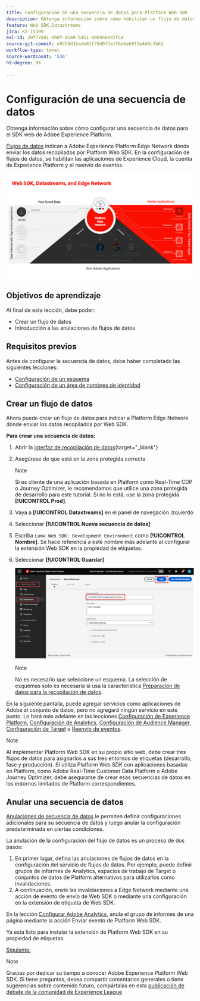 ```yaml
---
title: Configuración de una secuencia de datos para Platform Web SDK
description: Obtenga información sobre cómo habilitar un flujo de datos y configurar las soluciones de Experience Cloud. Esta lección forma parte del tutorial Implementación de Adobe Experience Cloud con SDK web.
feature: Web SDK,Datastreams
jira: KT-15399
exl-id: 20f770d1-eb0f-41a9-b451-4069a0a91fc4
source-git-commit: e0359d1bade01f79d0f7aff6a6e69f3e4d0c3b62
workflow-type: tm+mt
source-wordcount: '536'
ht-degree: 8%

---
```


# Configuración de una secuencia de datos

Obtenga información sobre cómo configurar una secuencia de datos para el SDK web de Adobe Experience Platform.

[Flujos de datos](https://experienceleague.adobe.com/en/docs/experience-platform/datastreams/overview) indican a Adobe Experience Platform Edge Network dónde enviar los datos recopilados por Platform Web SDK. En la configuración de flujos de datos, se habilitan las aplicaciones de Experience Cloud, la cuenta de Experience Platform y el reenvío de eventos.

![Web SDK, flujos de datos y diagrama de Edge Network](assets/dc-websdk-datastreams.png)

## Objetivos de aprendizaje

Al final de esta lección, debe poder:

* Crear un flujo de datos
* Introducción a las anulaciones de flujos de datos

## Requisitos previos

Antes de configurar la secuencia de datos, debe haber completado las siguientes lecciones:

* [Configuración de un esquema](configure-schemas.md)
* [Configuración de un área de nombres de identidad](configure-identities.md)

## Crear un flujo de datos

Ahora puede crear un flujo de datos para indicar a Platform Edge Network dónde enviar los datos recopilados por Web SDK.

**Para crear una secuencia de datos:**

1. Abrir la [interfaz de recopilación de datos](https://experience.adobe.com/data-collection/){target="_blank"}
1. Asegúrese de que está en la zona protegida correcta

   >[!NOTE]
   >
   >Si es cliente de una aplicación basada en Platform como Real-Time CDP o Journey Optimizer, le recomendamos que utilice una zona protegida de desarrollo para este tutorial. Si no lo está, use la zona protegida **[!UICONTROL Prod]**.

1. Vaya a **[!UICONTROL Datastreams]** en el panel de navegación izquierdo
1. Seleccionar **[!UICONTROL Nueva secuencia de datos]**
1. Escriba `Luma Web SDK: Development Environment` como **[!UICONTROL Nombre]**. Se hace referencia a este nombre más adelante al configurar la extensión Web SDK en la propiedad de etiquetas.
1. Seleccionar **[!UICONTROL Guardar]**

   ![Crear la secuencia de datos](assets/datastream-create-new-datastream.png)

   >[!NOTE]
   >
   >No es necesario que seleccione un esquema. La selección de esquemas solo es necesaria si usa la característica [Preparación de datos para la recopilación de datos](/help/data-collection/edge/data-prep.md).

En la siguiente pantalla, puede agregar servicios como aplicaciones de Adobe al conjunto de datos, pero no agregará ningún servicio en este punto. Lo hará más adelante en las lecciones [Configuración de Experience Platform](setup-experience-platform.md), [Configuración de Analytics](setup-analytics.md), [Configuración de Audience Manager](setup-audience-manager.md), [Configuración de Target](setup-target.md) o [Reenvío de eventos](setup-event-forwarding.md).

>[!NOTE]
>
>Al implementar Platform Web SDK en su propio sitio web, debe crear tres flujos de datos para asignarlos a sus tres entornos de etiquetas (desarrollo, fase y producción). Si utiliza Platform Web SDK con aplicaciones basadas en Platform, como Adobe Real-Time Customer Data Platform o Adobe Journey Optimizer, debe asegurarse de crear esas secuencias de datos en los entornos limitados de Platform correspondientes.

## Anular una secuencia de datos

[Anulaciones de secuencia de datos](https://experienceleague.adobe.com/en/docs/experience-platform/datastreams/overrides) le permiten definir configuraciones adicionales para su secuencia de datos y luego anular la configuración predeterminada en ciertas condiciones.

La anulación de la configuración del flujo de datos es un proceso de dos pasos:

1. En primer lugar, defina las anulaciones de flujos de datos en la configuración del servicio de flujos de datos. Por ejemplo, puede definir grupos de informes de Analytics, espacios de trabajo de Target o conjuntos de datos de Platform alternativos para utilizarlos como invalidaciones.
1. A continuación, envíe las invalidaciones a Edge Network mediante una acción de evento de envío de Web SDK o mediante una configuración en la extensión de etiqueta de Web SDK.

En la lección [Configurar Adobe Analytics](setup-analytics.md), anula el grupo de informes de una página mediante la acción Enviar evento de Platform Web SDK.

Ya está listo para instalar la extensión de Platform Web SDK en su propiedad de etiquetas.

[Siguiente: ](install-web-sdk.md)

>[!NOTE]
>
>Gracias por dedicar su tiempo a conocer Adobe Experience Platform Web SDK. Si tiene preguntas, desea compartir comentarios generales o tiene sugerencias sobre contenido futuro, compártalas en esta [publicación de debate de la comunidad de Experience League](https://experienceleaguecommunities.adobe.com/t5/adobe-experience-platform-data/tutorial-discussion-implement-adobe-experience-cloud-with-web/td-p/444996)
